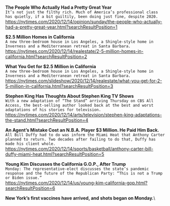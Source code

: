 **The People Who Actually Had a Pretty Great Year**\
`It’s not just the filthy rich. Much of America’s professional class has quietly, if a bit guiltily, been doing just fine, despite 2020.`\
https://nytimes.com/2020/12/14/opinion/sunday/the-people-who-actually-had-a-pretty-great-year.html?searchResultPosition=1

**$2.5 Million Homes in California**\
`A new three-bedroom house in Los Angeles, a Shingle-style home in Inverness and a Mediterranean retreat in Santa Barbara.`\
https://nytimes.com/2020/12/14/realestate/2-5-million-homes-in-california.html?searchResultPosition=2

**What You Get for $2.5 Million in California**\
`A new three-bedroom house in Los Angeles, a Shingle-style home in Inverness and a Mediterranean retreat in Santa Barbara.`\
https://nytimes.com/slideshow/2020/12/14/realestate/what-you-get-for-2-5-million-in-california.html?searchResultPosition=3

**Stephen King Has Thoughts About Stephen King TV Shows**\
`With a new adaptation of “The Stand” arriving Thursday on CBS All Access, the best-selling author looked back at the best and worst adaptations of his stories for television.`\
https://nytimes.com/2020/12/14/arts/television/stephen-king-adaptations-the-stand.html?searchResultPosition=4

**An Agent’s Mistake Cost an N.B.A. Player $3 Million. He Paid Him Back.**\
`All Bill Duffy had to do was inform the Miami Heat that Anthony Carter planned to return. Two decades after failing to do that, Duffy has made his client whole.`\
https://nytimes.com/2020/12/14/sports/basketball/anthony-carter-bill-duffy-miami-heat.html?searchResultPosition=5

**Young Kim Discusses the California G.O.P., After Trump**\
`Monday: The representative-elect discusses the state’s pandemic response and the future of the Republican Party: “This is not a Trump or Biden issue.”`\
https://nytimes.com/2020/12/14/us/young-kim-california-gop.html?searchResultPosition=6

**New York’s first vaccines have arrived, and shots began on Monday.**\
